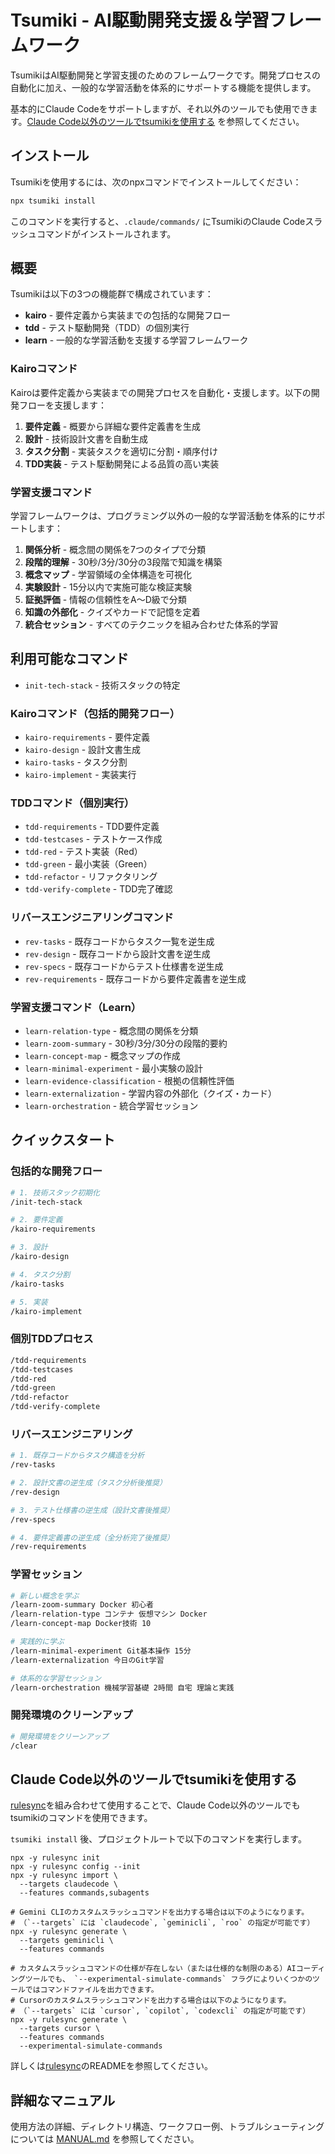 # Tsumiki - AI駆動開発支援＆学習フレームワーク

TsumikiはAI駆動開発と学習支援のためのフレームワークです。開発プロセスの自動化に加え、一般的な学習活動を体系的にサポートする機能を提供します。

基本的にClaude Codeをサポートしますが、それ以外のツールでも使用できます。[Claude Code以外のツールでtsumikiを使用する](#claude-code以外のツールでtsumikiを使用する) を参照してください。

## インストール

Tsumikiを使用するには、次のnpxコマンドでインストールしてください：

```bash
npx tsumiki install
```

このコマンドを実行すると、`.claude/commands/` にTsumikiのClaude Codeスラッシュコマンドがインストールされます。

## 概要

Tsumikiは以下の3つの機能群で構成されています：

- **kairo** - 要件定義から実装までの包括的な開発フロー
- **tdd** - テスト駆動開発（TDD）の個別実行
- **learn** - 一般的な学習活動を支援する学習フレームワーク

### Kairoコマンド

Kairoは要件定義から実装までの開発プロセスを自動化・支援します。以下の開発フローを支援します：

1. **要件定義** - 概要から詳細な要件定義書を生成
2. **設計** - 技術設計文書を自動生成
3. **タスク分割** - 実装タスクを適切に分割・順序付け
4. **TDD実装** - テスト駆動開発による品質の高い実装

### 学習支援コマンド

学習フレームワークは、プログラミング以外の一般的な学習活動を体系的にサポートします：

1. **関係分析** - 概念間の関係を7つのタイプで分類
2. **段階的理解** - 30秒/3分/30分の3段階で知識を構築
3. **概念マップ** - 学習領域の全体構造を可視化
4. **実験設計** - 15分以内で実施可能な検証実験
5. **証拠評価** - 情報の信頼性をA〜D級で分類
6. **知識の外部化** - クイズやカードで記憶を定着
7. **統合セッション** - すべてのテクニックを組み合わせた体系的学習

## 利用可能なコマンド

- `init-tech-stack` - 技術スタックの特定

### Kairoコマンド（包括的開発フロー）
- `kairo-requirements` - 要件定義
- `kairo-design` - 設計文書生成
- `kairo-tasks` - タスク分割
- `kairo-implement` - 実装実行

### TDDコマンド（個別実行）
- `tdd-requirements` - TDD要件定義
- `tdd-testcases` - テストケース作成
- `tdd-red` - テスト実装（Red）
- `tdd-green` - 最小実装（Green）
- `tdd-refactor` - リファクタリング
- `tdd-verify-complete` - TDD完了確認

### リバースエンジニアリングコマンド
- `rev-tasks` - 既存コードからタスク一覧を逆生成
- `rev-design` - 既存コードから設計文書を逆生成
- `rev-specs` - 既存コードからテスト仕様書を逆生成
- `rev-requirements` - 既存コードから要件定義書を逆生成

### 学習支援コマンド（Learn）
- `learn-relation-type` - 概念間の関係を分類
- `learn-zoom-summary` - 30秒/3分/30分の段階的要約
- `learn-concept-map` - 概念マップの作成
- `learn-minimal-experiment` - 最小実験の設計
- `learn-evidence-classification` - 根拠の信頼性評価
- `learn-externalization` - 学習内容の外部化（クイズ・カード）
- `learn-orchestration` - 統合学習セッション

## クイックスタート

### 包括的な開発フロー

```bash
# 1. 技術スタック初期化
/init-tech-stack

# 2. 要件定義
/kairo-requirements

# 3. 設計
/kairo-design

# 4. タスク分割
/kairo-tasks

# 5. 実装
/kairo-implement
```

### 個別TDDプロセス

```bash
/tdd-requirements
/tdd-testcases
/tdd-red
/tdd-green
/tdd-refactor
/tdd-verify-complete
```

### リバースエンジニアリング

```bash
# 1. 既存コードからタスク構造を分析
/rev-tasks

# 2. 設計文書の逆生成（タスク分析後推奨）
/rev-design

# 3. テスト仕様書の逆生成（設計文書後推奨）
/rev-specs

# 4. 要件定義書の逆生成（全分析完了後推奨）
/rev-requirements
```

### 学習セッション

```bash
# 新しい概念を学ぶ
/learn-zoom-summary Docker 初心者
/learn-relation-type コンテナ 仮想マシン Docker
/learn-concept-map Docker技術 10

# 実践的に学ぶ
/learn-minimal-experiment Git基本操作 15分
/learn-externalization 今日のGit学習

# 体系的な学習セッション
/learn-orchestration 機械学習基礎 2時間 自宅 理論と実践
```

### 開発環境のクリーンアップ

```bash
# 開発環境をクリーンアップ
/clear
```

## Claude Code以外のツールでtsumikiを使用する

[rulesync](https://github.com/dyoshikawa/rulesync)を組み合わせて使用することで、Claude Code以外のツールでもtsumikiのコマンドを使用できます。

`tsumiki install` 後、プロジェクトルートで以下のコマンドを実行します。

```
npx -y rulesync init
npx -y rulesync config --init
npx -y rulesync import \
  --targets claudecode \
  --features commands,subagents

# Gemini CLIのカスタムスラッシュコマンドを出力する場合は以下のようになります。
# （`--targets` には `claudecode`, `geminicli`, `roo` の指定が可能です）
npx -y rulesync generate \
  --targets geminicli \
  --features commands

# カスタムスラッシュコマンドの仕様が存在しない（または仕様的な制限のある）AIコーディングツールでも、 `--experimental-simulate-commands` フラグによりいくつかのツールではコマンドファイルを出力できます。
# Cursorのカスタムスラッシュコマンドを出力する場合は以下のようになります。
# （`--targets` には `cursor`, `copilot`, `codexcli` の指定が可能です）
npx -y rulesync generate \
  --targets cursor \
  --features commands
  --experimental-simulate-commands
```

詳しくは[rulesync](https://github.com/dyoshikawa/rulesync)のREADMEを参照してください。

## 詳細なマニュアル

使用方法の詳細、ディレクトリ構造、ワークフロー例、トラブルシューティングについては [MANUAL.md](./MANUAL.md) を参照してください。
